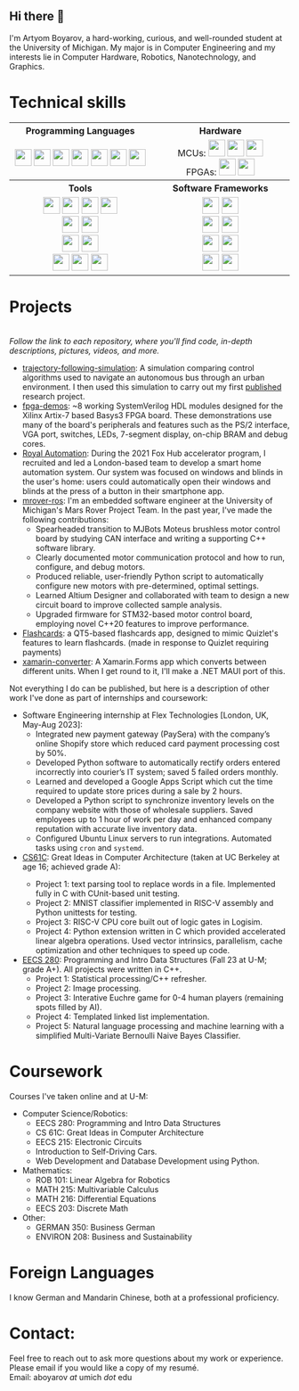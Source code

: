 ## Hi there 👋
I'm Artyom Boyarov, a hard-working, curious, and well-rounded student at the University of Michigan. My major is in Computer Engineering and my interests lie in Computer Hardware, Robotics, Nanotechnology, and Graphics.

# Technical skills
<table >
  <tr  align="center">
    <th width="500">Programming Languages</th>
    <th width="500">Hardware</th>
  </tr>
  <tr  align="center">
    <td ><image src="./c++.png" height=30/>  <image src="./c.png" height=30/> <image src="./python.png" height=30/> <image src="./java.jpg" height=30/>  <image src="./csharp.png" height=30/>  <image src="./matlab.png" height=30/>  <image src="./sv.png" height=30/></td>
    <td >MCUs: <image src="./rpi.png" height=30/> <image src="./arduino.png" height=30/> <image src="./stm32.webp" height=30/><br> FPGAs: <image src="./fpga_amd.png" height=30/> <image src="./fpga_intel.png" height=30/></td>
  </tr>
  <tr  align="center">
    <th>Tools</th>
    <th>Software Frameworks</th>
  </tr>
  
  <tr  align="center">
    <td> <image src="./vs.png" height=30/>  <image src="./android_studio.png" height=30/>  <image src="./git.png" height=30/> <image src="./matlab.png" height=30/> <br>  <image src="./onshape.png" height=30/>  <image src="./solidworks.png" height=30/> <br>  <image src="./altium.png" height=30/>  <image src="./kicad.png" height=30/>  <br>  <image src="./vivado.jpg" height=30/>  <image src="./quartus.jpeg" height=30/>  <image src="./verilator.png" height=30/> </td>
    <td>  <image src="./ros.png" height=30/> <image src="./ros2.png" height=30/> <br> <image src="./matplotlib.webp" height=30/> <image src="./numpy.png" height=30/> <br><image src="./fastapi.png" height=30/> <image src="./sqlalchemy.png" height=30/> <br><image src="./android.png" height=30/> <image src="./qt.png" height=30/></td>
  </tr>
</table>

# Projects
<br><i>Follow the link to each repository, where you'll find code, in-depth descriptions, pictures, videos, and more.</i>

- <a href="https://github.com/artyom-boyarov/trajectory-following-simulation">trajectory-following-simulation</a>: A simulation comparing control algorithms used to navigate an autonomous bus through an urban environment. I then used this simulation to carry out my first <a href="https://emerginginvestigators.org/articles/22-104">published</a> research project.
- <a href="https://github.com/artyom-boyarov/fpga-demos">fpga-demos</a>: ~8 working SystemVerilog HDL modules designed for the Xilinx Artix-7 based Basys3 FPGA board. These demonstrations use many of the board's peripherals and features such as the PS/2 interface, VGA port, switches, LEDs, 7-segment display, on-chip BRAM and debug cores.
- <a href="https://github.com/h1-Group-h1">Royal Automation</a>: During the 2021 Fox Hub accelerator program, I recruited and led a London-based team to develop a smart home automation system. Our system was focused on windows and blinds in the user's home: users could automatically open their windows and blinds at the press of a button in their smartphone app.
- <a href="https://github.com/umrover/mrover-ros">mrover-ros</a>: I'm an embedded software engineer at the University of Michigan's Mars Rover Project Team. In the past year, I've made the following contributions:
  - Spearheaded transition to MJBots Moteus brushless motor control board by studying CAN interface and writing a supporting C++ software library.
  - Clearly documented motor communication protocol and how to run, configure, and debug motors.
  - Produced reliable, user-friendly Python script to automatically configure new motors with pre-determined, optimal settings.
  - Learned Altium Designer and collaborated with team to design a new circuit board to improve collected sample analysis.
  - Upgraded firmware for STM32-based motor control board, employing novel C++20 features to improve performance.
- <a href="https://github.com/artyom-boyarov/Flashcards">Flashcards</a>: a QT5-based flashcards app, designed to mimic Quizlet's features to learn flashcards. (made in response to Quizlet requiring payments)
- <a href="https://github.com/artyom-boyarov/xamarin-converter">xamarin-converter</a>: A Xamarin.Forms app which converts between different units. When I get round to it, I'll make a .NET MAUI port of this.

Not everything I do can be published, but here is a description of other work I've done as part of internships and coursework:
- Software Engineering internship at Flex Technologies [London, UK, May-Aug 2023]:
  - Integrated new payment gateway (PaySera) with the company’s online Shopify store which reduced card payment processing cost by 50%. 
  - Developed Python software to automatically rectify orders entered incorrectly into courier’s IT system; saved 5 failed orders monthly.
  - Learned and developed a Google Apps Script which cut the time required to update store prices during a sale by 2 hours.
  - Developed a Python script to synchronize inventory levels on the company website with those of wholesale suppliers. Saved employees up to 1 hour of work per day and enhanced company reputation with accurate live inventory data.
  - Configured Ubuntu Linux servers to run integrations. Automated tasks using `cron` and `systemd`.
- <a href="https://cs61c.org/">CS61C<a>: Great Ideas in Computer Architecture (taken at UC Berkeley at age 16; achieved grade A):
  - Project 1: text parsing tool to replace words in a file. Implemented fully in C with CUnit-based unit testing.
  - Project 2: MNIST classifier implemented in RISC-V assembly and Python unittests for testing.
  - Project 3: RISC-V CPU core built out of logic gates in Logisim.
  - Project 4: Python extension written in C which provided accelerated linear algebra operations. Used vector intrinsics, parallelism, cache optimization and other techniques to speed up code.
- <a href="https://eecs280.org/">EECS 280</a>: Programming and Intro Data Structures (Fall 23 at U-M; grade A+). All projects were written in C++.
  - Project 1: Statistical processing/C++ refresher.
  - Project 2: Image processing.
  - Project 3: Interative Euchre game for 0-4 human players (remaining spots filled by AI).
  - Project 4: Templated linked list implementation.
  - Project 5: Natural language processing and machine learning with a simplified Multi-Variate Bernoulli Naive Bayes Classifier.


# Coursework
Courses I've taken online and at U-M:
- Computer Science/Robotics:
  - EECS 280: Programming and Intro Data Structures
  - CS 61C: Great Ideas in Computer Architecture
  - EECS 215: Electronic Circuits
  - Introduction to Self-Driving Cars.
  - Web Development and Database Development using Python.
- Mathematics:
  - ROB 101: Linear Algebra for Robotics
  - MATH 215: Multivariable Calculus
  - MATH 216: Differential Equations
  - EECS 203: Discrete Math
- Other:
  - GERMAN 350: Business German
  - ENVIRON 208: Business and Sustainability
# Foreign Languages
I know German and Mandarin Chinese, both at a professional proficiency.
# Contact:
Feel free to reach out to ask more questions about my work or experience. Please email if you would like a copy of my resumé. <br>
Email: aboyarov _at_ umich _dot_ edu
